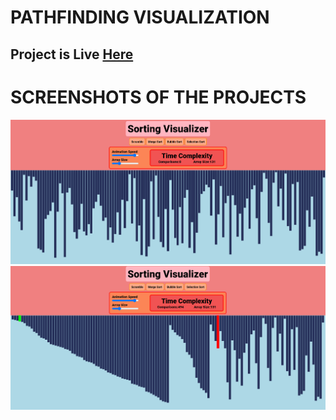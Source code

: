 # PATHFINDING VISUALIZATION
## Project is Live <a href="https://sorting-visualization.pages.dev/">Here</a>

# SCREENSHOTS OF THE PROJECTS
<img src='./assets/sortingss1.png'>
<img src='./assets/sortingss2.png'>